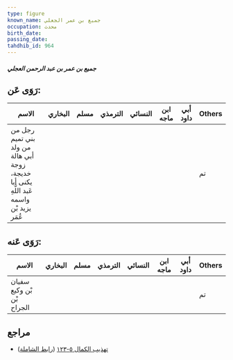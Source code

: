```yaml
---
type: figure
known_name: جميع بن عمر الجعلي
occupation: محدث
birth_date:
passing_date:
tahdhib_id: 964
---
```

##### جميع بن عمر بن عبد الرحمن العجلي

## رَوَى عَن:
| الاسم                                                                                  | البخاري | مسلم | الترمذي | النسائي | ابن ماجه | أبي داود | Others |
| -------------------------------------------------------------------------------------- | ------- | ---- | ------- | ------- | -------- | -------- | ------ |
| رجل من بني تميم من ولد أبي هالة زوجة خديجة، يكنى أبا عَبد اللَّهِ واسمه يزيد بْن عُمَر |         |      |         |         |          |          | تم     |
## رَوَى عَنه:
| الاسم                     | البخاري | مسلم | الترمذي | النسائي | ابن ماجه | أبي داود | Others |
| ------------------------- | ------- | ---- | ------- | ------- | -------- | -------- | ------ |
| سفيان بْن وكيع بْن الجراح |         |      |         |         |          |          | تم     |
## مراجع
- [تهذيب الكمال ٥-١٢٣](obsidian://open?vault=Tahdhib-al-Kamal&file=Figures/٩٦٤-جميع%20بن%20عمر%20بن%20عبد%20الرحمن%20العجلي) ([رابط الشاملة](https://shamela.ws/book/3722/2201))